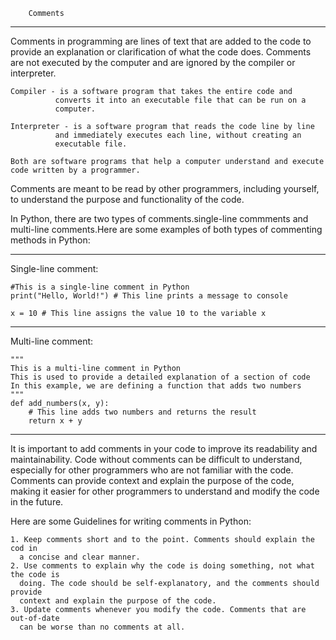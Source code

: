         Comments

------------------------------------

Comments in programming are lines of text that are added to the code to
provide an explanation or clarification of what the code does. Comments
are not executed by the computer and are ignored by the compiler or 
interpreter.

    Compiler - is a software program that takes the entire code and 
              converts it into an executable file that can be run on a
              computer.

    Interpreter - is a software program that reads the code line by line
              and immediately executes each line, without creating an 
              executable file.

    Both are software programs that help a computer understand and execute
    code written by a programmer.

Comments are meant to be read by other programmers, including yourself, to
understand the purpose and functionality of the code.

In Python, there are two types of comments.single-line commments and 
multi-line comments.Here are some examples of both types of commenting 
methods in Python:

------------------------------------

Single-line comment:

    #This is a single-line comment in Python
    print("Hello, World!") # This line prints a message to console
    
    x = 10 # This line assigns the value 10 to the variable x

------------------------------------

Multi-line comment:
    
    """
    This is a multi-line comment in Python
    This is used to provide a detailed explanation of a section of code
    In this example, we are defining a function that adds two numbers
    """
    def add_numbers(x, y):
        # This line adds two numbers and returns the result
        return x + y

------------------------------------

It is important to add comments in your code to improve its readability and
maintainability. Code without comments can be difficult to understand, especially
for other programmers who are not familiar with the code. Comments can provide
context and explain the purpose of the code, making it easier for other
programmers to understand and modify the code in the future.


Here are some Guidelines for writing comments in Python:

    1. Keep comments short and to the point. Comments should explain the cod in
      a concise and clear manner.
    2. Use comments to explain why the code is doing something, not what the code is
      doing. The code should be self-explanatory, and the comments should provide
      context and explain the purpose of the code.
    3. Update comments whenever you modify the code. Comments that are out-of-date
      can be worse than no comments at all.

